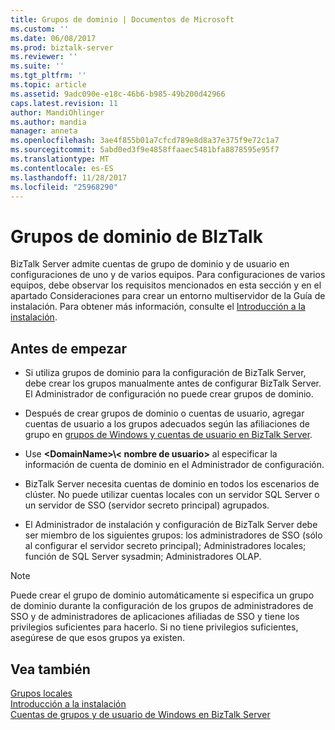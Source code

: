 ```yaml
---
title: Grupos de dominio | Documentos de Microsoft
ms.custom: ''
ms.date: 06/08/2017
ms.prod: biztalk-server
ms.reviewer: ''
ms.suite: ''
ms.tgt_pltfrm: ''
ms.topic: article
ms.assetid: 9adc090e-e18c-46b6-b985-49b200d42966
caps.latest.revision: 11
author: MandiOhlinger
ms.author: mandia
manager: anneta
ms.openlocfilehash: 3ae4f855b01a7cfcd789e8d8a37e375f9e72c1a7
ms.sourcegitcommit: 5abd0ed3f9e4858ffaaec5481bfa8878595e95f7
ms.translationtype: MT
ms.contentlocale: es-ES
ms.lasthandoff: 11/28/2017
ms.locfileid: "25968290"
---
```

# <a name="domain-groups-in-biztalk"></a>Grupos de dominio de BIzTalk
BizTalk Server admite cuentas de grupo de dominio y de usuario en configuraciones de uno y de varios equipos. Para configuraciones de varios equipos, debe observar los requisitos mencionados en esta sección y en el apartado Consideraciones para crear un entorno multiservidor de la Guía de instalación. Para obtener más información, consulte el [Introducción a la instalación](../install-and-config-guides/biztalk-server-what-s-new-installation-configuration-and-upgrade.md).  
  
## <a name="before-you-begin"></a>Antes de empezar
-   Si utiliza grupos de dominio para la configuración de BizTalk Server, debe crear los grupos manualmente antes de configurar BizTalk Server. El Administrador de configuración no puede crear grupos de dominio.  
  
-   Después de crear grupos de dominio o cuentas de usuario, agregar cuentas de usuario a los grupos adecuados según las afiliaciones de grupo en [grupos de Windows y cuentas de usuario en BizTalk Server](../core/windows-groups-and-user-accounts-in-biztalk-server.md).  
  
-   Use  **\<DomainName\>\\< nombre de usuario\>**  al especificar la información de cuenta de dominio en el Administrador de configuración.  
  
-   BizTalk Server necesita cuentas de dominio en todos los escenarios de clúster. No puede utilizar cuentas locales con un servidor SQL Server o un servidor de SSO (servidor secreto principal) agrupados.  
  
-   El Administrador de instalación y configuración de BizTalk Server debe ser miembro de los siguientes grupos: los administradores de SSO (sólo al configurar el servidor secreto principal); Administradores locales; función de SQL Server sysadmin; Administradores OLAP.  
  
> [!NOTE]
>  Puede crear el grupo de dominio automáticamente si especifica un grupo de dominio durante la configuración de los grupos de administradores de SSO y de administradores de aplicaciones afiliadas de SSO y tiene los privilegios suficientes para hacerlo. Si no tiene privilegios suficientes, asegúrese de que esos grupos ya existen.  
  
## <a name="see-also"></a>Vea también  
 [Grupos locales](../core/local-groups.md)   
 [Introducción a la instalación](../install-and-config-guides/biztalk-server-what-s-new-installation-configuration-and-upgrade.md)   
 [Cuentas de grupos y de usuario de Windows en BizTalk Server](../core/windows-groups-and-user-accounts-in-biztalk-server.md)